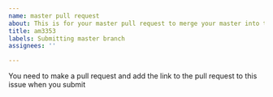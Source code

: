 ```yaml
---
name: master pull request
about: This is for your master pull request to merge your master into this repo.
title: am3353
labels: Submitting master branch
assignees: ''

---
```


You need to make a pull request and add the link to the pull request to this issue when you submit
